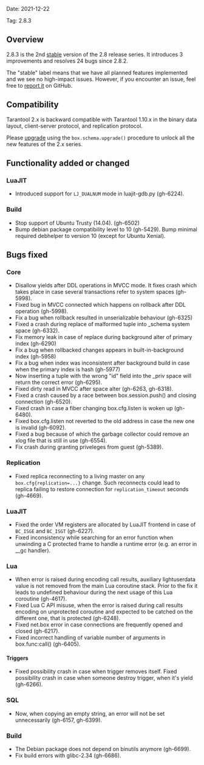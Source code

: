Date: 2021-12-22

Tag: 2.8.3

## Overview

2.8.3 is the 2nd [stable][release_policy] version of the 2.8 release
series. It introduces 3 improvements and resolves 24 bugs since
2.8.2.

The "stable" label means that we have all planned features implemented and we
see no high-impact issues. However, if you encounter an issue, feel free to
[report it][issues] on GitHub.

[release_policy]: https://www.tarantool.io/en/doc/latest/dev_guide/release_management/#release-policy
[issues]: https://github.com/tarantool/tarantool/issues

## Compatibility

Tarantool 2.x is backward compatible with Tarantool 1.10.x in the binary data
layout, client-server protocol, and replication protocol.

Please [upgrade][upgrade] using the `box.schema.upgrade()` procedure to unlock
all the new features of the 2.x series.

[upgrade]: https://www.tarantool.io/en/doc/latest/book/admin/upgrades/

## Functionality added or changed

### LuaJIT

* Introduced support for `LJ_DUALNUM` mode in luajit-gdb.py (gh-6224).

### Build

* Stop support of Ubuntu Trusty (14.04). (gh-6502)
* Bump debian package compatibility level to 10 (gh-5429).
  Bump minimal required debhelper to version 10 (except for Ubuntu Xenial).

## Bugs fixed

### Core

* Disallow yields after DDL operations in MVCC mode. It fixes crash which takes
  place in case several transactions refer to system spaces (gh-5998).
* Fixed bug in MVCC connected which happens on rollback after
  DDL operation (gh-5998).
* Fix a bug when rollback resulted in unserializable behaviour (gh-6325)
* Fixed a crash during replace of malformed tuple into _schema system space
  (gh-6332).
* Fix memory leak in case of replace during background alter of primary index (gh-6290)
* Fix a bug when rollbacked changes appears in built-in-background index (gh-5958)
* Fix a bug when index was inconsistent after background build in case when the primary index is hash (gh-5977)
* Now inserting a tuple with the wrong "id" field into the \_priv space will
  return the correct error (gh-6295).
* Fixed dirty read in MVCC after space alter (gh-6263, gh-6318).
* Fixed a crash caused by a race between box.session.push() and closing
  connection (gh-6520).
* Fixed crash in case a fiber changing box.cfg.listen is woken up (gh-6480).
* Fixed box.cfg.listen not reverted to the old address
  in case the new one is invalid (gh-6092).
* Fixed a bug because of which the garbage collector could remove an xlog file
  that is still in use (gh-6554).
* Fix crash during granting priveleges from guest (gh-5389).

### Replication

* Fixed replica reconnecting to a living master on any `box.cfg{replication=...}`
  change. Such reconnects could lead to replica failing to restore connection
  for `replication_timeout` seconds (gh-4669).

### LuaJIT

* Fixed the order VM registers are allocated by LuaJIT frontend in case of
  `BC_ISGE` and `BC_ISGT` (gh-6227).
* Fixed inconsistency while searching for an error function when unwinding a C
  protected frame to handle a runtime error (e.g. an error in __gc handler).

### Lua

* When error is raised during encoding call results, auxiliary lightuserdata
  value is not removed from the main Lua coroutine stack. Prior to the fix it
  leads to undefined behaviour during the next usage of this Lua coroutine
  (gh-4617).
* Fixed Lua C API misuse, when the error is raised during call results encoding
  on unprotected coroutine and expected to be catched on the different one, that
  is protected (gh-6248).
* Fixed net.box error in case connections are frequently opened and closed
  (gh-6217).
* Fixed incorrect handling of variable number of arguments in box.func:call() (gh-6405).

#### Triggers

* Fixed possibility crash in case when trigger removes itself.
  Fixed possibility crash in case when someone destroy trigger,
  when it's yield (gh-6266).

### SQL

* Now, when copying an empty string, an error will not be set
  unnecessarily (gh-6157, gh-6399).

### Build

* The Debian package does not depend on binutils anymore (gh-6699).
* Fix build errors with glibc-2.34 (gh-6686).
